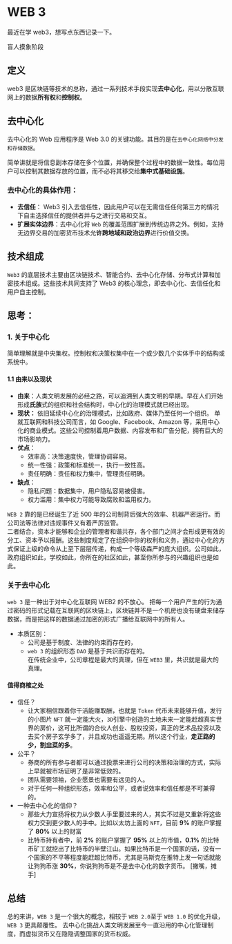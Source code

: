 # WEB 3

最近在学 web3，想写点东西记录一下。

盲人摸象阶段

## 定义

web3 是区块链等技术的总称，通过一系列技术手段实现**去中心化**，用以分散互联网上的数据**所有权**和**控制权**。

## 去中心化

去中心化的 Web 应用程序是 Web 3.0 的关键功能。其目的是在`去中心化网络中分发和存储数据`。

简单讲就是将信息副本存储在多个位置，并确保整个过程中的数据一致性。每位用户可以控制其数据存放的位置，而不必将其移交给**集中式基础设施**。

### 去中心化的具体作用：

- **去信任**： Web3 引入去信任性，因此用户可以在无需信任任何第三方的情况下自主选择信任的提供者并与之进行交易和交互。
- **扩展实体边界**：去中心化将 `Web` 的覆盖范围扩展到传统边界之外。例如，支持无边界交易的加密货币技术允**许跨地域和政治边界**进行价值交换。

## 技术组成

`Web3` 的底层技术主要由区块链技术、智能合约、去中心化存储、分布式计算和加密技术组成。这些技术共同支持了 Web3 的核心理念，即去中心化、去信任化和用户自主控制。

## 思考：

### 1. 关于中心化

简单理解就是中央集权。控制权和决策权集中在一个或少数几个实体手中的结构或系统中。

#### 1.1 由来以及现状

- **由来**：人类文明发展的必经之路，可以追溯到人类文明的早期。早在人们开始形成**氏族**式的组织和社会结构时，中心化的治理模式就已经出现。
- **现状：** 依旧延续中心化的治理模式，比如政府、媒体乃至任何一个组织。 单就互联网和科技公司而言，如 Google、Facebook、Amazon 等，采用中心化的商业模式。这些公司控制着用户数据、内容发布和广告分配，拥有巨大的市场影响力。
- **优点**：
  - 效率高：决策速度快，管理协调容易。
  - 统一性强：政策和标准统一，执行一致性高。
  - 责任明确：责任和权力集中，管理责任明确。
- **缺点**：
  - 隐私问题：数据集中，用户隐私容易被侵害。
  - 权力滥用：集中权力可能导致腐败和滥用权力。

`WEB 2` 靠的是已经诞生了近 500 年的公司制背后强大的效率、机器严密运行。而公司法等法律对违规事件又有着严厉监管。  
二者结合，资本才能够和企业的管理者和谐共存，各个部门之间才会形成更有效的分工、资本予以报酬。这些制度规定了在组织中你的权利和义务，通过中心化的方式保证上级的命令从上至下层层传递，构成一个等级森严的庞大组织。公司如此，政府组织如此，学校如此，你所在的社区如此，甚至你所参与的兴趣组织也是如此。

### 关于去中心化

`web 3` 是一种出于对中心化互联网 WEB2 的不放心。
把每一个用户产生的行为通过密码的形式记载在互联网的区块链上，区块链并不是一个机房也没有硬盘来储存数据，而是把这样的数据通过加密的形式广播给互联网中的所有人。

- 本质区别：
  - 公司是基于制度、法律的约束而存在的，
  - `web 3` 的组织形态 `DAO` 是基于共识而存在的。  
    在传统企业中，公司章程是最大的真理，但在 `WEB3` 里，共识就是最大的真理。

#### 值得商榷之处

- 信任？
  - 让大家相信跟着你干活能赚取酬，也就是 `Token` 代币未来能够升值，发行的小图片 `NFT` 就一定能大火，`3D`引擎中创造的土地未来一定能赶超真实世界的房价，这可比所谓的合伙人创业、股权投资，真正的艺术品投资以及去买个房子玄学多了，并且成功也遥遥无期。所以这个行业，**走正路的少，割韭菜的多**。
- 公平？
  - 券商的所有参与者都可以通过投票来进行公司的决策和治理的方式，实际上早就被市场证明了是非常低效的。
  - 团队需要领袖，企业愿景也需要有远见的人。
  - 对于任何一种组织形态，效率和公平，或者说效率和信任都是不可兼得的。
- 一种去中心化的信仰？
  - 那些大力宣扬将权力从少数人手里要过来的人，其实不过是又重新将这些权力交到更少数人的手中。比如以太坊上面的 `NFT`，目前 **9%** 的账户掌握了 **80%** 以上的财富
  - 比特币持有者中，前 **2%** 的账户掌握了 **95%** 以上的市值，**0.1%** 的比特币矿工就挖出了比特币的半壁江山。如果比特币是一个国家的话，没有一个国家的不平等程度能赶超比特币，尤其是马斯克在推特上发一句话就能让狗狗币涨 **30%**，你说狗狗币是不是去中心化的数字货币。 [撇嘴，摊手]

## 总结

总的来讲，`WEB 3` 是一个很大的概念，相较于 `WEB 2.0`至于 `WEB 1.0` 的优化升级， `WEB 3` 更具颠覆性。 去中心化挑战人类文明发展至今一直沿用的中心化管理制度，而虚拟货币又在隐隐调整国家的货币权威。
